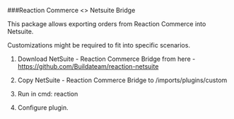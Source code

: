 ###Reaction Commerce <> Netsuite Bridge

This package allows exporting orders from Reaction Commerce into Netsuite. 

Customizations might be required to fit into specific scenarios.


1. Download NetSuite - Reaction Commerce Bridge from here - https://github.com/Buildateam/reaction-netsuite

2. Copy NetSuite - Reaction Commerce Bridge to /imports/plugins/custom

3. Run in cmd: reaction

4. Configure plugin.
